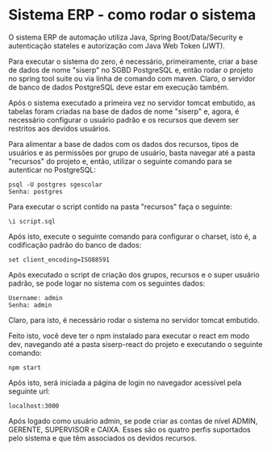 # Sistema ERP - como rodar o sistema

O sistema ERP de automação utiliza Java, Spring Boot/Data/Security e autenticação stateles e autorização com Java Web Token (JWT). 

Para executar o sistema do zero, é necessário, primeiramente, criar a base de dados de nome "siserp" no SGBD PostgreSQL e, então 
rodar o projeto no spring tool suite ou via linha de comando com maven. Claro, o servidor de banco de dados PostgreSQL deve estar em execução também.

Após o sistema executado a primeira vez no servidor tomcat embutido, as tabelas foram criadas na base de dados de nome "siserp" e, agora, 
é necessário configurar o usuário padrão e os recursos que devem ser restritos aos devidos usuários.

Para alimentar a base de dados com os dados dos recursos, tipos de usuários e as permissões por grupo de usuário, basta navegar até 
a pasta "recursos" do projeto e, então, utilizar o seguinte comando para se autenticar no PostgreSQL:

    psql -U postgres sgescolar
    Senha: postgres

Para executar o script contido na pasta "recursos" faça o seguinte:

    \i script.sql

Após isto, execute o seguinte comando para configurar o charset, isto é, a codificação padrão do banco de dados:

    set client_encoding=ISO88591

Após executado o script de criação dos grupos, recursos e o super usuário padrão, se pode logar no sistema com os seguintes dados:

    Username: admin
    Senha: admin

Claro, para isto, é necessário rodar o sistema no servidor tomcat embutido. 

Feito isto, você deve ter o npm instalado para executar o react em modo dev, navegando até a pasta siserp-react do projeto e executando o seguinte comando:

    npm start

Após isto, será iniciada a página de login no navegador acessível pela seguinte url:

    localhost:3000

Após logado como usuário admin, se pode criar as contas de nível ADMIN, GERENTE, SUPERVISOR e CAIXA. Esses são os quatro perfis
suportados pelo sistema e que têm associados os devidos recursos.
